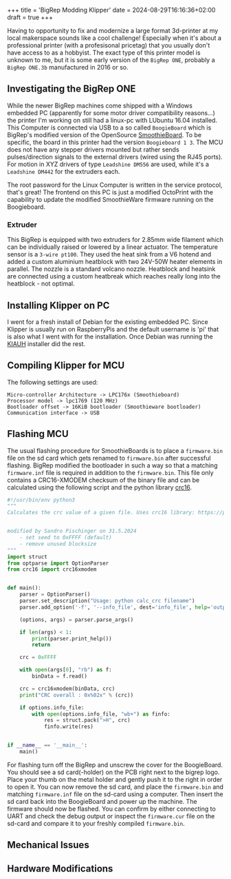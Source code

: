 +++
title = 'BigRep Modding Klipper'
date = 2024-08-29T16:16:36+02:00
draft = true
+++

Having to opportunity to fix and modernize a large format 3d-printer at my local makerspace sounds like a cool challenge! Especially when it's about a professional printer (with a profesisonal pricetag) that you usually don't have access to as a hobbyist.
The exact type of this printer model is unknown to me, but it is some early version of the `BigRep ONE`, probably a `BigRep ONE.3b` manufactured in 2016 or so.

## Investigating the BigRep ONE
While the newer BigRep machines come shipped with a Windows embedded PC (apparently for some motor driver compatibility reasons...) the printer I'm working on still had a linux-pc with LUbuntu 16.04 installed.
This Computer is connected via USB to a so called `BoogieBoard` which is BigRep's modified version of the OpenSource [SmoothieBoard](https://smoothieware.github.io/smoothieware-website-v1//smoothieboard-v1).
To be specific, the board in this printer had the version `Boogieboard 1 3`. The MCU does not have any stepper drivers mounted but rather sends pulses/direction signals to the external drivers (wired using the RJ45 ports).
For motion in XYZ drivers of type `Leadshine DM556` are used, while it's a `Leadshine DM442` for the extruders each.

The root password for the Linux Computer is written in the service protocol, that's great! The frontend on this PC is just a modified OctoPrint with the capability to update the modified SmoothieWare firmware running on the Boogieboard.

### Extruder
This BigRep is equipped with two extruders for 2.85mm wide filament which can be individually raised or lowered by a linear actuator. The temperature sensor is a `3-wire pt100`. 
They used the heat sink from a V6 hotend and added a custom aluminium heatblock with two 24V-50W heater elements in parallel. The nozzle is a standard volcano nozzle. Heatblock and heatsink are connected using a custom heatbreak which reaches really long into the heatblock - not optimal.

## Installing Klipper on PC
I went for a fresh install of Debian for the existing embedded PC. Since Klipper is usually run on RaspberryPis and the default username is 'pi' that is also what I went with for the installation.
Once Debian was running the [KIAUH](https://github.com/dw-0/kiauh) installer did the rest.

## Compiling Klipper for MCU
The following settings are used:
```
Micro-controller Architecture -> LPC176x (Smoothieboard)
Processor model -> lpc1769 (120 MHz)
Bootloader offset -> 16KiB bootloader (Smoothieware bootloader)
Communication interface -> USB
```


## Flashing MCU
The usual flashing procedure for SmoothieBoards is to place a `firmware.bin` file on the sd card which gets renamed to `firmware.bin` after successful flashing. BigRep modified the bootloader in such a way so that a matching `firmware.inf` file is required in addition to the `firmware.bin`.
This file only contains a CRC16-XMODEM checksum of the binary file and can be calculated using the following script and the python library [crc16](https://pypi.python.org/pypi/crc16/0.1.1).

```python
#!/usr/bin/env python3
"""
Calculates the crc value of a given file. Uses crc16 library: https://pypi.python.org/pypi/crc16/0.1.1


modified by Sandro Pischinger on 31.5.2024
    - set seed to 0xFFFF (default)
    - remove unused blocksize
"""
import struct
from optparse import OptionParser
from crc16 import crc16xmodem


def main():
    parser = OptionParser()
    parser.set_description("Usage: python calc_crc filename")
    parser.add_option('-f', '--info_file', dest='info_file', help='output file for firmware metadata', metavar='INFO_FILE', default=None)

    (options, args) = parser.parse_args()

    if len(args) < 1:
        print(parser.print_help())
        return

    crc = 0xFFFF

    with open(args[0], "rb") as f:
        binData = f.read()

    crc = crc16xmodem(binData, crc)
    print("CRC overall : 0x%02x" % (crc))

    if options.info_file:
        with open(options.info_file, "wb+") as finfo:
            res = struct.pack(">H", crc)
            finfo.write(res)


if __name__ == '__main__':
    main()
```

For flashing turn off the BigRep and unscrew the cover for the BoogieBoard. You should see a sd card(-holder) on the PCB right next to the bigrep logo. Place your thumb on the metal holder and gently push it to the right in order to open it. You can now remove the sd card, and place the `firmware.bin` and matching `firmware.inf` file on the sd-card using a computer.
Then insert the sd card back into the BoogieBoard and power up the machine. The firmware should now be flashed. You can confirm by either connecting to UART and check the debug output or inspect the `firmware.cur` file on the sd-card and compare it to your freshly compiled `firmware.bin`.

## Mechanical Issues

## Hardware Modifications

